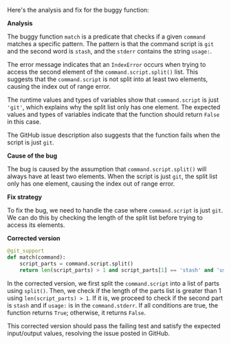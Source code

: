 Here's the analysis and fix for the buggy function:

**Analysis**

The buggy function `match` is a predicate that checks if a given `command` matches a specific pattern. The pattern is that the command script is `git` and the second word is `stash`, and the `stderr` contains the string `usage:`.

The error message indicates that an `IndexError` occurs when trying to access the second element of the `command.script.split()` list. This suggests that the `command.script` is not split into at least two elements, causing the index out of range error.

The runtime values and types of variables show that `command.script` is just `'git'`, which explains why the split list only has one element. The expected values and types of variables indicate that the function should return `False` in this case.

The GitHub issue description also suggests that the function fails when the script is just `git`.

**Cause of the bug**

The bug is caused by the assumption that `command.script.split()` will always have at least two elements. When the script is just `git`, the split list only has one element, causing the index out of range error.

**Fix strategy**

To fix the bug, we need to handle the case where `command.script` is just `git`. We can do this by checking the length of the split list before trying to access its elements.

**Corrected version**
```python
@git_support
def match(command):
    script_parts = command.script.split()
    return len(script_parts) > 1 and script_parts[1] == 'stash' and 'usage:' in command.stderr
```
In the corrected version, we first split the `command.script` into a list of parts using `split()`. Then, we check if the length of the parts list is greater than 1 using `len(script_parts) > 1`. If it is, we proceed to check if the second part is `stash` and if `usage:` is in the `command.stderr`. If all conditions are true, the function returns `True`; otherwise, it returns `False`.

This corrected version should pass the failing test and satisfy the expected input/output values, resolving the issue posted in GitHub.